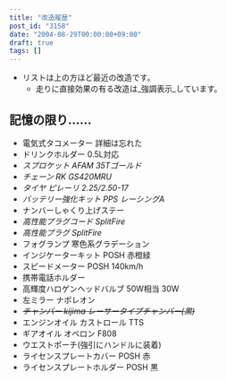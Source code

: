 ```yaml
---
title: "改造履歴"
post_id: "3158"
date: "2004-08-29T00:00:00+09:00"
draft: true
tags: []
---
```



* リストは上の方ほど最近の改造です。
  * 走りに直接効果の有る改造は_強調表示_しています。
## 記憶の限り……

  * 電気式タコメーター 詳細は忘れた
  * ドリンクホルダー 0.5L対応
  * _スプロケット AFAM 35Tゴールド_
  * _チェーン RK GS420MRU_
  * _タイヤ ピレーリ 2.25/2.50-17_
  * _バッテリー強化キット PPS レーシングA_
  * ナンバーしゃくり上げステー
  * _高性能プラグコード SplitFire_
  * _高性能プラグ SplitFire_
  * フォグランプ 寒色系グラデーション
  * インジケーターキット POSH 赤橙緑
  * スピードメーター POSH 140km/h
  * 携帯電話ホルダー
  * 高輝度ハロゲンヘッドバルブ 50W相当 30W
  * 左ミラー ナポレオン
  * _~~チャンバー kijima レーサータイプチャンバー(黒)~~_
  * エンジンオイル カストロール TTS
  * ギアオイル オベロン F808
  * ウエストポーチ(強引にハンドルに装着)
  * ライセンスプレートカバー POSH 赤
  * ライセンスプレートホルダー POSH 黒
